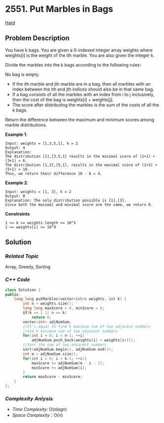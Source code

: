 # 2551. Put Marbles in Bags
[Hard](https://leetcode.com/problems/put-marbles-in-bags/description/)

## Problem Description

You have k bags. You are given a 0-indexed integer array weights where weights[i] is the weight of the ith marble. You are also given the integer k.

Divide the marbles into the k bags according to the following rules:

No bag is empty.
  - If the ith marble and jth marble are in a bag, then all marbles with an index between the ith and jth indices should also be in that same bag.
  - If a bag consists of all the marbles with an index from i to j inclusively, then the cost of the bag is weights[i] + weights[j].
  - The score after distributing the marbles is the sum of the costs of all the k bags.

Return the difference between the maximum and minimum scores among marble distributions.

**Example 1**:
```
Input: weights = [1,3,5,1], k = 2
Output: 4
Explanation: 
The distribution [1],[3,5,1] results in the minimal score of (1+1) + (3+1) = 6. 
The distribution [1,3],[5,1], results in the maximal score of (1+3) + (5+1) = 10. 
Thus, we return their difference 10 - 6 = 4.
```
**Example 2**:
```
Input: weights = [1, 3], k = 2
Output: 0
Explanation: The only distribution possible is [1],[3]. 
Since both the maximal and minimal score are the same, we return 0.
```

**Constraints**
```
1 <= k <= weights.length <= 10^5
1 <= weights[i] <= 10^9
```

## Solution

### _Related Topic_
   Array, Greedy, Sorting

### _C++ Code_
```cpp
class Solution {
public:
    long long putMarbles(vector<int>& weights, int k) {
        int n = weights.size();
        long long maxScore = 0, minScore = 0;
        if(k == 1 || n == k)
            return 0;
        vector<int> adjNumSum;
        //It's equal to find k maximum sum of two adjacent numbers
        //and k minimum sum of two adjacent numbers
        for(int i = 0; i < n-1; ++i)
            adjNumSum.push_back(weights[i] + weights[i+1]);
        //Sort the sum of two adjacent numbers
        sort(adjNumSum.begin(), adjNumSum.end());
        int m = adjNumSum.size();
        for(int i = 0; i < k-1; ++i){
            maxScore += adjNumSum[m - i - 1];
            minScore += adjNumSum[i];
        }
        return maxScore - minScore;
    }
};
```

### _Complexity Anlysis_
- _Time Complexity_: O(nlogn)
- _Space Complexity_：O(n)
